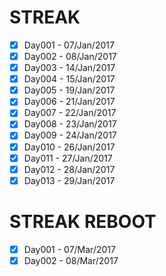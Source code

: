 # STREAK
- [x] Day001 - 07/Jan/2017
- [x] Day002 - 08/Jan/2017
- [x] Day003 - 14/Jan/2017
- [x] Day004 - 15/Jan/2017
- [x] Day005 - 19/Jan/2017
- [x] Day006 - 21/Jan/2017
- [x] Day007 - 22/Jan/2017
- [x] Day008 - 23/Jan/2017
- [x] Day009 - 24/Jan/2017
- [x] Day010 - 26/Jan/2017
- [x] Day011 - 27/Jan/2017
- [x] Day012 - 28/Jan/2017
- [x] Day013 - 29/Jan/2017

# STREAK REBOOT
- [x] Day001 - 07/Mar/2017
- [x] Day002 - 08/Mar/2017
